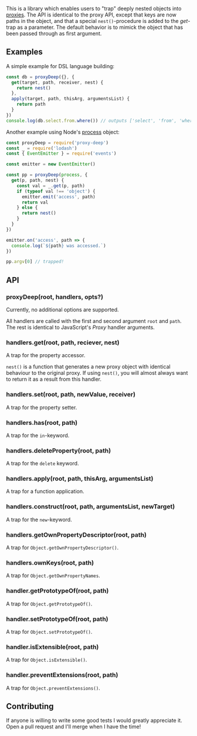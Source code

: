 
This is a library which enables users to "trap" deeply nested objects into
[proxies](https://developer.mozilla.org/en/docs/Web/JavaScript/Reference/Global_Objects/Proxy).
The API is identical to the proxy API, except that keys are now paths in the
object, and that a special `nest()`-procedure is added to the _get_-trap as
a parameter. The default behavior is to mimick the object that has been passed
through as first argument.

## Examples

A simple example for DSL language building: 

```js
const db = proxyDeep({}, {
  get(target, path, receiver, nest) {
    return nest()
  },
  apply(target, path, thisArg, argumentsList) {
    return path
  }
})
console.log(db.select.from.where()) // outputs ['select', 'from', 'where']
```

Another example using Node's [process](https://nodejs.org/api/process.html) object:

```js
const proxyDeep = require('proxy-deep')
const _ = require('lodash')
const { EventEmitter } = require('events')

const emitter = new EventEmitter()

const pp = proxyDeep(process, {
  get(p, path, nest) {
    const val = _.get(p, path)
    if (typeof val !== 'object') {
      emitter.emit('access', path)
      return val
    } else {
      return nest()
    }
  }
})

emitter.on('access', path => {
  console.log(`${path} was accessed.`)
})

pp.argv[0] // trapped!
```

## API

### proxyDeep(root, handlers, opts?)

Currently, no additional options are supported.

All handlers are called with the first and second argument `root` and `path`.
The rest is identical to JavaScript's _Proxy_ handler arguments.

### handlers.get(root, path, reciever, nest)

A trap for the property accessor. 

`nest()` is a function that generates a new proxy object with identical
behaviour to the original proxy. If using `nest()`, you will almost always want
to return it as a result from this handler.

### handlers.set(root, path, newValue, receiver)

A trap for the property setter.

### handlers.has(root, path)

A trap for the `in`-keyword.

### handlers.deleteProperty(root, path) 

A trap for the `delete` keyword.

### handlers.apply(root, path, thisArg, argumentsList)

A trap for a function application.

### handlers.construct(root, path, argumentsList, newTarget)

A trap for the `new`-keyword.

### handlers.getOwnPropertyDescriptor(root, path)

A trap for `Object.getOwnPropertyDescriptor()`.

### handlers.ownKeys(root, path)

A trap for `Object.getOwnPropertyNames`.

### handler.getPrototypeOf(root, path)

A trap for `Object.getPrototypeOf()`.

### handler.setPrototypeOf(root, path)

A trap for `Object.setPrototypeOf()`.

### handler.isExtensible(root, path)

A trap for `Object.isExtensible()`.

### handler.preventExtensions(root, path)

A trap for `Object.preventExtensions()`.

## Contributing

If anyone is willing to write some good tests I would greatly appreciate it.
Open a pull request and I'll merge when I have the time!

